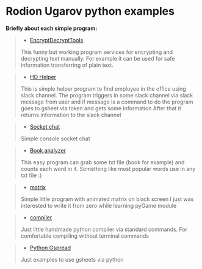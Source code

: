 # Rodion Ugarov python examples

**Briefly about each simple program:**


> - [EncryptDecryptTools](https://github.com/Reddidgy/some-python-examples/tree/main/EncryptDecryptTools)
>
> This funny but working program services for encrypting and decrypting text manually. 
> For example it can be used for safe information transferring of plain text.

> - [HD Helper](https://github.com/Reddidgy/some-python-examples/tree/main/HD%20Helper)
>
> This is simple helper program to find employee in the office using slack channel.
> The program triggers in some slack channel via slack message from user
> and if message is a command to do the program goes to gsheet via token and gets some information
> After that it returns information to the slack channel

> - [Socket chat](https://github.com/Reddidgy/some-python-examples/tree/main/SocketChat)
>
> Simple console socket chat

> - [Book analyzer](https://github.com/Reddidgy/some-python-examples/tree/main/Book%20analyzer)
>
> This easy program can grab some txt file (book for example) and counts each word in it.
> Something like most popular words use in any txt file :)

> - [matrix](https://github.com/Reddidgy/some-python-examples/tree/main/matrix)
>
> Simple little program with animated matrix on black screen
> I just was interested to write it from zero while learning pyGame module

> - [compiler](https://github.com/Reddidgy/some-python-examples/tree/main/compiler)
>
> Just little handmade python compiler via standard commands.
> For comfortable compiling without terminal commands

> - [Python Gspread](https://github.com/Reddidgy/some-python-examples/tree/main/PYthonGspread)
>
> Just examples to use gsheets via python
